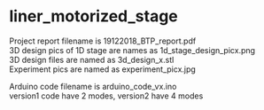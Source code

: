 # liner_motorized_stage
Project report filename is  19122018_BTP_report.pdf  
3D design pics of 1D stage are names as 1d_stage_design_picx.png  
3D design files are named as 3d_design_x.stl  
Experiment pics are named as experiment_picx.jpg  

Arduino code filename is arduino_code_vx.ino   
version1 code have 2 modes, version2 have 4 modes

